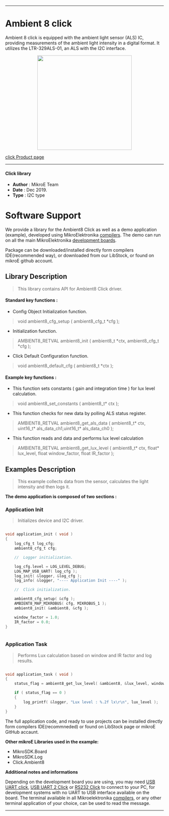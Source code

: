 

---
# Ambient 8 click

Ambient 8 click is equipped with the ambient light sensor (ALS) IC, providing
measurements of the ambient light intensity in a digital format.
It utilizes the LTR-329ALS-01, an ALS with the I2C interface.

<p align="center">
  <img src="https://download.mikroe.com/images/click_for_ide/ambient8_click.png" height=300px>
</p>

[click Product page](https://www.mikroe.com/ambient-8-click)

---


#### Click library 

- **Author**        : MikroE Team
- **Date**          : Dec 2019.
- **Type**          : I2C type


# Software Support

We provide a library for the Ambient8 Click 
as well as a demo application (example), developed using MikroElektronika 
[compilers](https://shop.mikroe.com/compilers). 
The demo can run on all the main MikroElektronika [development boards](https://shop.mikroe.com/development-boards).

Package can be downloaded/installed directly form compilers IDE(recommended way), or downloaded from our LibStock, or found on mikroE github account. 

## Library Description

> This library contains API for Ambient8 Click driver.

#### Standard key functions :

- Config Object Initialization function.
> void ambient8_cfg_setup ( ambient8_cfg_t *cfg ); 
 
- Initialization function.
> AMBIENT8_RETVAL ambient8_init ( ambient8_t *ctx, ambient8_cfg_t *cfg );

- Click Default Configuration function.
> void ambient8_default_cfg ( ambient8_t *ctx );


#### Example key functions :

- This function sets constants ( gain and integration time ) for lux level calculation.
> void ambient8_set_constants ( ambient8_t* ctx );
 
- This function checks for new data by polling ALS status register.
> AMBIENT8_RETVAL ambient8_get_als_data ( ambient8_t* ctx, uint16_t* als_data_ch1,uint16_t* als_data_ch0 );

- This function reads and data and performs lux level calculation
> AMBIENT8_RETVAL ambient8_get_lux_level ( ambient8_t* ctx, float* lux_level, float window_factor, float IR_factor );

## Examples Description

> This example collects data from the sensor, calculates the light intensity and then logs it. 

**The demo application is composed of two sections :**

### Application Init 

> Initializes device and I2C driver.

```c

void application_init ( void )
{
    log_cfg_t log_cfg;
    ambient8_cfg_t cfg;

    //  Logger initialization.

    log_cfg.level = LOG_LEVEL_DEBUG;
    LOG_MAP_USB_UART( log_cfg );
    log_init( &logger, &log_cfg );
    log_info( &logger, "---- Application Init ----" );

    //  Click initialization.

    ambient8_cfg_setup( &cfg );
    AMBIENT8_MAP_MIKROBUS( cfg, MIKROBUS_1 );
    ambient8_init( &ambient8, &cfg );

    window_factor = 1.0;
    IR_factor = 0.0;
}
  
```

### Application Task

> Performs Lux calculation based on window and IR factor and log results.

```c

void application_task ( void )
{
    status_flag = ambient8_get_lux_level( &ambient8, &lux_level, window_factor, IR_factor );

    if ( status_flag == 0 )
    {
        log_printf( &logger, "Lux level : %.2f lx\r\n", lux_level );
    }
}  

```

The full application code, and ready to use projects can be  installed directly form compilers IDE(recommneded) or found on LibStock page or mikroE GitHub accaunt.

**Other mikroE Libraries used in the example:** 

- MikroSDK.Board
- MikroSDK.Log
- Click.Ambient8

**Additional notes and informations**

Depending on the development board you are using, you may need 
[USB UART click](https://shop.mikroe.com/usb-uart-click), 
[USB UART 2 Click](https://shop.mikroe.com/usb-uart-2-click) or 
[RS232 Click](https://shop.mikroe.com/rs232-click) to connect to your PC, for 
development systems with no UART to USB interface available on the board. The 
terminal available in all Mikroelektronika 
[compilers](https://shop.mikroe.com/compilers), or any other terminal application 
of your choice, can be used to read the message.



---
